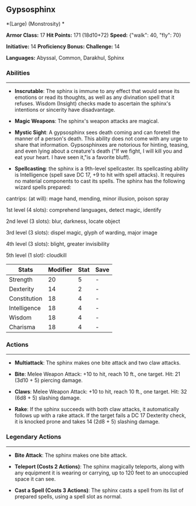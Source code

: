 ## Gypsosphinx
*(Large) (Monstrosity) *

**Armor Class:** 17
**Hit Points:** 171 (18d10+72)
**Speed:** {"walk": 40, "fly": 70}

**Initiative:** 14
**Proficiency Bonus:**
**Challenge:** 14

**Languages:** Abyssal, Common, Darakhul, Sphinx

### Abilities
 --- 
- **Inscrutable**: The sphinx is immune to any effect that would sense its emotions or read its thoughts, as well as any divination spell that it refuses. Wisdom (Insight) checks made to ascertain the sphinx's intentions or sincerity have disadvantage.

- **Magic Weapons**: The sphinx's weapon attacks are magical.

- **Mystic Sight**: A gypsosphinx sees death coming and can foretell the manner of a person's death. This ability does not come with any urge to share that information. Gypsosphinxes are notorious for hinting, teasing, and even lying about a creature's death ("If we fight, I will kill you and eat your heart. I have seen it,"is a favorite bluff).

- **Spellcasting**: the sphinx is a 9th-level spellcaster. Its spellcasting ability is Intelligence (spell save DC 17, +9 to hit with spell attacks). It requires no material components to cast its spells. The sphinx has the following wizard spells prepared:

cantrips: (at will): mage hand, mending, minor illusion, poison spray

1st level (4 slots): comprehend languages, detect magic, identify

2nd level (3 slots): blur, darkness, locate object

3rd level (3 slots): dispel magic, glyph of warding, major image

4th level (3 slots): blight, greater invisibility

5th level (1 slot): cloudkill



| Stats | Modifier | Stat | Save
| ---- | ---- | ---- | ---- |
| Strength | 20 | 5 | - |
| Dexterity | 14 | 2 | - |
| Constitution | 18 | 4 | - |
| Intelligence | 18 | 4 | - |
| Wisdom | 18 | 4 | - |
| Charisma | 18 | 4 | - |

### Actions
 --- 
- **Multiattack**: The sphinx makes one bite attack and two claw attacks.

- **Bite**: Melee Weapon Attack: +10 to hit, reach 10 ft., one target. Hit: 21 (3d10 + 5) piercing damage.

- **Claws**: Melee Weapon Attack: +10 to hit, reach 10 ft., one target. Hit: 32 (6d8 + 5) slashing damage.

- **Rake**: If the sphinx succeeds with both claw attacks, it automatically follows up with a rake attack. If the target fails a DC 17 Dexterity check, it is knocked prone and takes 14 (2d8 + 5) slashing damage.

### Legendary Actions
 --- 
- **Bite Attack**: The sphinx makes one bite attack.

- **Teleport (Costs 2 Actions)**: The sphinx magically teleports, along with any equipment it is wearing or carrying, up to 120 feet to an unoccupied space it can see.

- **Cast a Spell (Costs 3 Actions)**: The sphinx casts a spell from its list of prepared spells, using a spell slot as normal.


